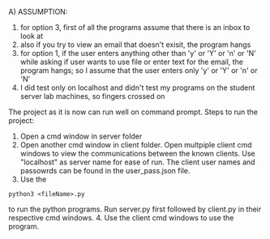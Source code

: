 
A) ASSUMPTION:
1. for option 3, first of all the programs assume that there is an inbox to look at
2. also if you try to view an email that doesn't exisit, the program hangs
3. for option 1, if the user enters anything other than 'y' or 'Y' or 'n' or 'N' while asking if user wants to use file or
   enter text for the email, the program hangs; so I assume that the user enters only 'y' or 'Y' or 'n' or 'N'
4. I did test only on localhost and didn't test my programs on the student server lab machines, so fingers crossed on

The project as it is now can run well on command prompt. 
Steps to run the project:
1. Open a cmd window in server folder
2. Open another cmd window in client folder. Open multpiple client cmd windows to view the communications between 
   the known clients. 
   Use "localhost" as server name for ease of run.
   The client user names and passowrds can be found in the user_pass.json file.
3. Use the 
``` 
python3 <fileName>.py 
```
   to run the python programs. Run server.py first followed by client.py
   in their respective cmd windows.
4. Use the client cmd windows to use the program.

